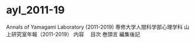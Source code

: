 # ayl_2011-19
Annals of Yamagami Laboratory (2011-2019) 
専修大学人間科学部心理学科
山上研究室年報（2011-2019）
内容
　目次
  巻頭言
  編集後記

